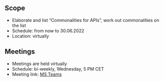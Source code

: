 ## Scope
* Elaborate and list “Commonalities for APIs”, work out commonalities on the list
* Schedule: from now to 30.06.2022  
* Location: virtually  

## Meetings
* Meetings are held virtually
* Schedule: bi-weekly, Wednesday, 5 PM CET
* Meeting link: [MS Teams](https://teams.microsoft.com/l/meetup-join/19%3ameeting_YTI3Yzk4MmEtOTNhZC00MGE2LThiZmEtOWE1OGYyNDBmOWNi%40thread.v2/0?context=%7b%22Tid%22%3a%22a1859c9b-6466-499c-adbc-ddbcb69c97dd%22%2c%22Oid%22%3a%22b43beed0-9d2b-44e3-bdbf-57322f1a0c10%22%7d)
